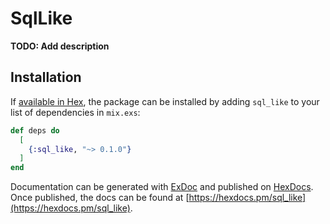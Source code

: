 # SqlLike

**TODO: Add description**

## Installation

If [available in Hex](https://hex.pm/docs/publish), the package can be installed
by adding `sql_like` to your list of dependencies in `mix.exs`:

```elixir
def deps do
  [
    {:sql_like, "~> 0.1.0"}
  ]
end
```

Documentation can be generated with [ExDoc](https://github.com/elixir-lang/ex_doc)
and published on [HexDocs](https://hexdocs.pm). Once published, the docs can
be found at [https://hexdocs.pm/sql_like](https://hexdocs.pm/sql_like).

